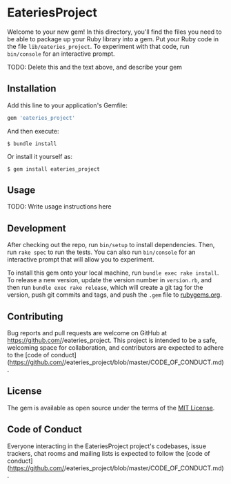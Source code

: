 # EateriesProject

Welcome to your new gem! In this directory, you'll find the files you need to be able to package up your Ruby library into a gem. Put your Ruby code in the file `lib/eateries_project`. To experiment with that code, run `bin/console` for an interactive prompt.

TODO: Delete this and the text above, and describe your gem

## Installation

Add this line to your application's Gemfile:

```ruby
gem 'eateries_project'
```

And then execute:

    $ bundle install

Or install it yourself as:

    $ gem install eateries_project

## Usage

TODO: Write usage instructions here

## Development

After checking out the repo, run `bin/setup` to install dependencies. Then, run `rake spec` to run the tests. You can also run `bin/console` for an interactive prompt that will allow you to experiment.

To install this gem onto your local machine, run `bundle exec rake install`. To release a new version, update the version number in `version.rb`, and then run `bundle exec rake release`, which will create a git tag for the version, push git commits and tags, and push the `.gem` file to [rubygems.org](https://rubygems.org).

## Contributing

Bug reports and pull requests are welcome on GitHub at https://github.com/<github username>/eateries_project. This project is intended to be a safe, welcoming space for collaboration, and contributors are expected to adhere to the [code of conduct](https://github.com/<github username>/eateries_project/blob/master/CODE_OF_CONDUCT.md).


## License

The gem is available as open source under the terms of the [MIT License](https://opensource.org/licenses/MIT).

## Code of Conduct

Everyone interacting in the EateriesProject project's codebases, issue trackers, chat rooms and mailing lists is expected to follow the [code of conduct](https://github.com/<github username>/eateries_project/blob/master/CODE_OF_CONDUCT.md).
